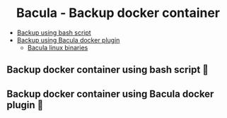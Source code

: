 <h1 align="center">Bacula - Backup docker container</h1>

- [Backup using bash script](#backup-docker-container-using-bash-script)
- [Backup using Bacula docker plugin](#backup-docker-container-using-bacula-docker-plugin)
  - [Bacula linux binaries](#bacula-linux-binaries)

## Backup docker container using bash script 🐋


## Backup docker container using Bacula docker plugin 🐋

